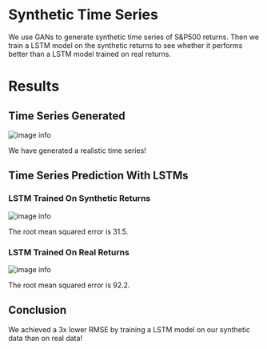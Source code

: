 # Synthetic Time Series

We use GANs to generate synthetic time series of S&P500 returns. Then we train a LSTM model on the synthetic returns to see whether it performs better than a LSTM model trained on real returns.

# Results

## Time Series Generated

![image info](./time_series_generated.png)

We have generated a realistic time series!

## Time Series Prediction With LSTMs

### LSTM Trained On Synthetic Returns

![image info](./prediction_synthetic_data.png)

The root mean squared error is 31.5.

### LSTM Trained On Real Returns

![image info](./prediction_real_data.png)

The root mean squared error is 92.2.

## Conclusion

We achieved a 3x lower RMSE by training a LSTM model on our synthetic data than on real data!
